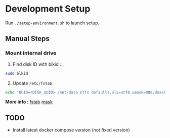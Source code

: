 # Development Setup

Run `./setup-environment.sh` to launch setup.

## Manual Steps

### Mount internal drive

1. Find disk ID with blkid :
```bash
sudo blkid
```

2. Update `/etc/fstab`
```bash
echo "UUID=<DISK_UUID> /mnt/data ntfs defaults,nls=utf8,umask=000,dmask=000,fmask=000,uid=$(id -u),gid=$(id -g) 0 0" | sudo tee -a /etc/fstab
```

**More info :** [fstab](https://askubuntu.com/questions/113733/how-do-i-correctly-mount-a-ntfs-partition-in-etc-fstab) [mask](https://ubuntuforums.org/showthread.php?t=1453342)


## TODO

 - Install latest docker compose version (not fixed version)